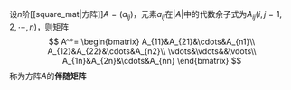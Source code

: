 设$n$阶[[square_mat|方阵]]$A=(a_{ij})$，元素$a_{ij}$在$|A|$中的代数余子式为$A_{ij}(i,j=1,2,\cdots,n)$，则矩阵
$$
A^*=
\begin{bmatrix}
A_{11}&A_{21}&\cdots&A_{n1}\\
A_{12}&A_{22}&\cdots&A_{n2}\\
\vdots&\vdots&&\vdots\\
A_{1n}&A_{2n}&\cdots&A_{nn}
\end{bmatrix}
$$
称为方阵$A$的**伴随矩阵**